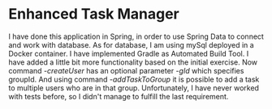 # Enhanced Task Manager

I have done this application in Spring, in order to use Spring Data to connect and work with database.</n>
As for database, I am using mySql deployed in a Docker container.</n>
I have implemented Gradle as Automated Build Tool.</n>
I have added a little bit more functionality based on the initial exercise. Now command <i>-createUser</i> has an optional parameter <i>-gId</i> which specifies groupId.
And using command <i>-addTaskToGroup</i> it is possible to add a task to multiple users who are in that group.</n>
Unfortunately, I have never worked with tests before, so I didn't manage to fulfill the last requirement.</n>
